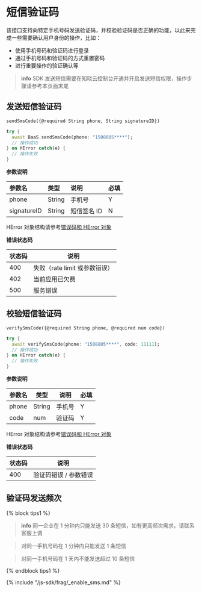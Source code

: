 # 短信验证码 

该接口支持向特定手机号码发送验证码，并校验验证码是否正确的功能，以此来完成一些需要确认用户身份的操作，比如：

* 使用手机号码和验证码进行登录
* 通过手机号码和验证码的方式重置密码
* 进行重要操作的验证确认等

> **info**
> SDK 发送短信需要在知晓云控制台开通并开启发送短信权限，操作步骤请参考本页面末尾

## 发送短信验证码

`sendSmsCode({@required String phone, String signatureID})`

```Dart
try {
  await BaaS.sendSmsCode(phone: "1508805****");
  // 操作成功
} on HError catch(e) {
  // 操作失败
}
```

**参数说明**

| 参数名          | 类型     | 说明          | 必填 |
|:----------     |:--------|:----------    |:----|
| phone          | String  | 手机号         |  Y  |
| signatureID    | String  | 短信签名 ID     |  N  |

HError 对象结构请参考[错误码和 HError 对象](/flutter-sdk/error-code.md)

**错误状态码**

| 状态码   | 说明     |
|----------|----------|
| 400      | 失败（rate limit 或参数错误） |
| 402      | 当前应用已欠费 |
| 500      | 服务错误 |


## 校验短信验证码

`verifySmsCode({@required String phone, @required num code})`

```Dart
try {
  await verifySmsCode(phone: "1508805****", code: 11111);
  // 操作成功
} on HError catch(e) {
  // 操作失败
}
```

**参数说明**

| 参数名   | 类型   | 说明     | 必填  |
|----------|--------|----------|-----|
| phone   | String   | 手机号 | Y |
| code    | num      | 验证码 |  Y |

HError 对象结构请参考[错误码和 HError 对象](/flutter-sdk/error-code.md)

**错误状态码**

| 状态码   | 说明     |
|----------|----------|
| 400     | 验证码错误 / 参数错误 |

## 验证码发送频次

{% block tips1 %}

> **info**
>同一企业在 1 分钟内只能发送 30 条短信，如有更高频次需求，请联系客服上调

>对同一手机号码在 1 分钟内只能发送 1 条短信

>对同一手机号码在 1 天内不能发送超过 10 条短信

{% endblock tips1 %}

{% include "/js-sdk/frag/_enable_sms.md" %}